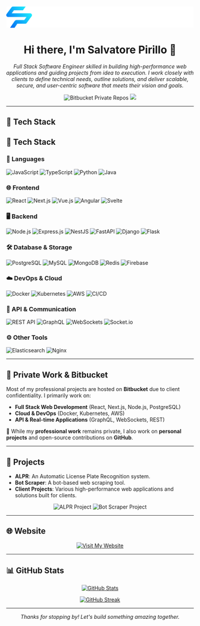 <p align="center">
  <img src="https://raw.githubusercontent.com/Saviox-main/Saviox-main/main/logo.svg" alt="Salvatore Pirillo" style="max-width: 100%; height: auto;" />
</p>

<h1 align="center">Hi there, I'm Salvatore Pirillo 👋</h1>

<p align="center">
  <em>
    Full Stack Software Engineer skilled in building high-performance web applications and guiding projects from idea to execution. I work closely with clients to define technical needs, outline solutions, and deliver scalable, secure, and user-centric software that meets their vision and goals.
  </em>
</p>

<p align="center">
  <img src="https://img.shields.io/badge/Bitbucket-Private%20Repositories-0052CC?style=for-the-badge&logo=bitbucket&logoColor=white" alt="Bitbucket Private Repos">
  <img src="https://img.shields.io/badge/GitHub-Public%20Repos-000000?style=for-the-badge&logo=github&logoColor=21FFFF">
</p>

---

## 🚀 Tech Stack

## 🚀 Tech Stack

### 📌 Languages
<p>
  <img src="https://img.shields.io/badge/JavaScript-000000?style=for-the-badge&logo=javascript&logoColor=21FFFF" alt="JavaScript" />
  <img src="https://img.shields.io/badge/TypeScript-21FFFF?style=for-the-badge&logo=typescript&logoColor=000000" alt="TypeScript" />
  <img src="https://img.shields.io/badge/Python-0061F3?style=for-the-badge&logo=python&logoColor=FFFFFF" alt="Python" />
  <img src="https://img.shields.io/badge/Java-000000?style=for-the-badge&logo=java&logoColor=21FFFF" alt="Java" />
</p>

### 🌐 Frontend
<p>
  <img src="https://img.shields.io/badge/React-21FFFF?style=for-the-badge&logo=react&logoColor=000000" alt="React" />
  <img src="https://img.shields.io/badge/Next.js-000000?style=for-the-badge&logo=next.js&logoColor=21FFFF" alt="Next.js" />
  <img src="https://img.shields.io/badge/Vue.js-21FFFF?style=for-the-badge&logo=vue.js&logoColor=000000" alt="Vue.js" />
  <img src="https://img.shields.io/badge/Angular-0061F3?style=for-the-badge&logo=angular&logoColor=FFFFFF" alt="Angular" />
  <img src="https://img.shields.io/badge/Svelte-000000?style=for-the-badge&logo=svelte&logoColor=21FFFF" alt="Svelte" />
</p>

### 🖥️ Backend
<p>
  <img src="https://img.shields.io/badge/Node.js-21FFFF?style=for-the-badge&logo=node.js&logoColor=000000" alt="Node.js" />
  <img src="https://img.shields.io/badge/Express.js-0061F3?style=for-the-badge&logo=express&logoColor=FFFFFF" alt="Express.js" />
  <img src="https://img.shields.io/badge/NestJS-000000?style=for-the-badge&logo=nestjs&logoColor=21FFFF" alt="NestJS" />
  <img src="https://img.shields.io/badge/FastAPI-21FFFF?style=for-the-badge&logo=fastapi&logoColor=000000" alt="FastAPI" />
  <img src="https://img.shields.io/badge/Django-0061F3?style=for-the-badge&logo=django&logoColor=FFFFFF" alt="Django" />
  <img src="https://img.shields.io/badge/Flask-000000?style=for-the-badge&logo=flask&logoColor=21FFFF" alt="Flask" />
</p>

### 🛠️ Database & Storage
<p>
  <img src="https://img.shields.io/badge/PostgreSQL-0061F3?style=for-the-badge&logo=postgresql&logoColor=FFFFFF" alt="PostgreSQL" />
  <img src="https://img.shields.io/badge/MySQL-000000?style=for-the-badge&logo=mysql&logoColor=21FFFF" alt="MySQL" />
  <img src="https://img.shields.io/badge/MongoDB-21FFFF?style=for-the-badge&logo=mongodb&logoColor=000000" alt="MongoDB" />
  <img src="https://img.shields.io/badge/Redis-0061F3?style=for-the-badge&logo=redis&logoColor=FFFFFF" alt="Redis" />
  <img src="https://img.shields.io/badge/Firebase-000000?style=for-the-badge&logo=firebase&logoColor=21FFFF" alt="Firebase" />
</p>

### ☁️ DevOps & Cloud
<p>
  <img src="https://img.shields.io/badge/Docker-000000?style=for-the-badge&logo=docker&logoColor=21FFFF" alt="Docker" />
  <img src="https://img.shields.io/badge/Kubernetes-21FFFF?style=for-the-badge&logo=kubernetes&logoColor=000000" alt="Kubernetes" />
  <img src="https://img.shields.io/badge/AWS-0061F3?style=for-the-badge&logo=amazonaws&logoColor=FFFFFF" alt="AWS" />
  <img src="https://img.shields.io/badge/CI/CD-000000?style=for-the-badge&logo=githubactions&logoColor=21FFFF" alt="CI/CD" />
</p>

### 🔗 API & Communication
<p>
  <img src="https://img.shields.io/badge/REST API-21FFFF?style=for-the-badge&logo=api&logoColor=000000" alt="REST API" />
  <img src="https://img.shields.io/badge/GraphQL-0061F3?style=for-the-badge&logo=graphql&logoColor=FFFFFF" alt="GraphQL" />
  <img src="https://img.shields.io/badge/WebSockets-000000?style=for-the-badge&logo=websocket&logoColor=21FFFF" alt="WebSockets" />
  <img src="https://img.shields.io/badge/Socket.io-21FFFF?style=for-the-badge&logo=socket.io&logoColor=000000" alt="Socket.io" />
</p>

### ⚙️ Other Tools
<p>
  <img src="https://img.shields.io/badge/Elasticsearch-0061F3?style=for-the-badge&logo=elasticsearch&logoColor=FFFFFF" alt="Elasticsearch" />
  <img src="https://img.shields.io/badge/Nginx-000000?style=for-the-badge&logo=nginx&logoColor=21FFFF" alt="Nginx" />
</p>


---

## 🔐 Private Work & Bitbucket

Most of my professional projects are hosted on **Bitbucket** due to client confidentiality. I primarily work on:
- **Full Stack Web Development** (React, Next.js, Node.js, PostgreSQL)
- **Cloud & DevOps** (Docker, Kubernetes, AWS)
- **API & Real-time Applications** (GraphQL, WebSockets, REST)

🔹 While my **professional work** remains private, I also work on **personal projects** and open-source contributions on **GitHub**.

---

## 💼 Projects

- **ALPR**: An Automatic License Plate Recognition system.
- **Bot Scraper**: A bot-based web scraping tool.
- **Client Projects**: Various high-performance web applications and solutions built for clients.

<p align="center">
  <img src="https://img.shields.io/badge/ALPR-Project-0061F3?style=for-the-badge&logo=github&logoColor=21FFFF" alt="ALPR Project">
  <img src="https://img.shields.io/badge/Bot%20Scraper-Project-0061F3?style=for-the-badge&logo=github&logoColor=21FFFF" alt="Bot Scraper Project">
</p>

---

## 🌐 Website

<p align="center">
  <a href="https://pirillosalvatore.com" target="_blank">
    <img src="https://img.shields.io/badge/Visit-My%20Website-21FFFF?style=for-the-badge&logo=google-chrome&logoColor=000000" alt="Visit My Website">
  </a>
</p>

---

## 📊 GitHub Stats

<p align="center">
  <a href="https://github.com/Saviox-main">
    <img src="https://github-readme-stats.vercel.app/api?username=Saviox-main&show_icons=true&theme=dark&hide_border=true" alt="GitHub Stats">
  </a>
</p>

<p align="center">
  <a href="https://github.com/Saviox-main">
    <img src="https://github-readme-streak-stats.herokuapp.com/?user=Saviox-main&theme=dark&hide_border=true" alt="GitHub Streak">
  </a>
</p>

---

<p align="center">
  <em>Thanks for stopping by! Let's build something amazing together.</em>
</p>

